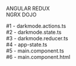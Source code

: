 ANGULAR REDUX  
NGRX DOJO

#1 - darkmode.actions.ts  
#2 - darkmode.state.ts  
#3 - darkmode.reducer.ts  
#4 - app-state.ts  
#5 - main.component.ts  
#6 - main.component.html
